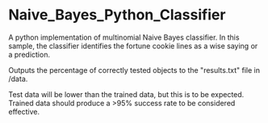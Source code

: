 # Naive_Bayes_Python_Classifier
A python implementation of multinomial Naive Bayes classifier. In this sample, the classifier identifies the fortune cookie lines as a wise saying or a prediction. 

Outputs the percentage of correctly tested objects to the "results.txt" file in /data. 

Test data will be lower than the trained data, but this is to be expected. Trained data should produce a >95% success rate to be considered effective. 
